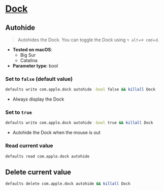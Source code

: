 # [Dock](../readme.md)

## Autohide

> Autohides the Dock. You can toggle the Dock using `⌥ alt`+`⌘ cmd`+`d`.

- **Tested on macOS**:
  * Big Sur
  * Catalina
- **Parameter type**: bool

### Set to `false` (default value)
```bash
defaults write com.apple.dock autohide -bool false && killall Dock
```
- Always display the Dock

### Set to `true`
```bash
defaults write com.apple.dock autohide -bool true && killall Dock
```
- Autohide the Dock when the mouse is out

### Read current value
```bash
defaults read com.apple.dock autohide
```

## Delete current value
```bash
defaults delete com.apple.dock autohide && killall Dock
```
